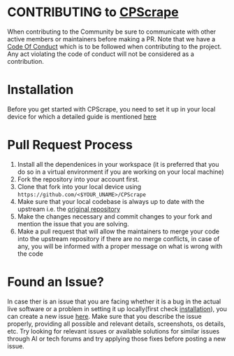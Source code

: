# CONTRIBUTING to [CPScrape](https://github.com/Rohxn16/CPScrape)

When contributing to the Community be sure to communicate with other active members or maintainers before making a PR. Note that we have a [Code Of Conduct](https://github.com/Rohxn16) which is to be followed when contributing to the project. Any act violating the code of conduct will not be considered as a contribution.


# Installation
Before you get started with CPScrape, you need to set it up in your local device for which a detailed guide is mentioned [here]()


# Pull Request Process

1. Install all the dependenices in your workspace (it is preferred that you do so in a virtual environment if you are working on your local machine)
2. Fork the repository into your account first.
3. Clone that fork into your local device using `https://github.com/<$YOUR_UNAME>/CPScrape`
4. Make sure that your local codebase is always up to date with the upstream i.e. the [original repository](https://github.com/Rohxn16/CPScrape)
5. Make the changes necessary and commit changes to your fork and mention the issue that you are solving.
6. Make a pull request that will allow the maintainers to merge your code into the upstream repository if there are no merge conflicts, in case of any, you will be informed with a proper message on what is wrong with the code


# Found an Issue?

In case ther is an issue that you are facing whether it is a bug in the actual live software or a problem in setting it up locally(first check [installation]()), you can create a new issue [here](). Make sure that you describe the issue properly, providing all possible and relevant details, screenshots, os details, etc. Try looking for relevant issues or available solutions for similar issues through AI or tech forums and try applying those fixes before posting a new issue.

